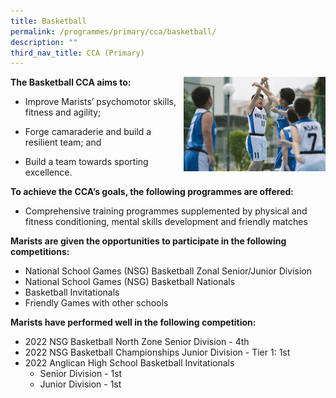```yaml
---
title: Basketball
permalink: /programmes/primary/cca/basketball/
description: ""
third_nav_title: CCA (Primary)
---
```

<img align="right" src="/images/CCA/Primary/Basketball_D1R1018.jpg" style="width:45%">


**The Basketball CCA aims to:**&nbsp;

*   Improve Marists’ psychomotor skills, fitness and agility;
*   Forge camaraderie and build a resilient team; and  
    
*   Build a team towards sporting excellence.

**To achieve the CCA’s goals, the following programmes are offered:**&nbsp;

*   Comprehensive training programmes supplemented by physical and fitness conditioning, mental skills development and friendly matches  
    

 **Marists are given the opportunities to participate in the following competitions:**&nbsp;

*   National School Games (NSG) Basketball Zonal Senior/Junior Division
*   National School Games (NSG) Basketball Nationals
*   Basketball Invitationals
*   Friendly Games with other schools  
      
    

**Marists have performed well in the following competition:**&nbsp;

*   2022 NSG Basketball North Zone Senior Division - 4th
*   2022 NSG Basketball Championships Junior Division - Tier 1: 1st
*   2022 Anglican High School Basketball Invitationals
    *   Senior Division - 1st
    *   Junior Division - 1st